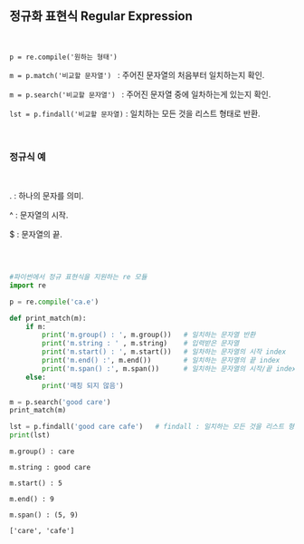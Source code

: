 ## 정규화 표현식 Regular Expression

<br/>

`p = re.compile('원하는 형태')`

`m = p.match('비교할 문자열') `  :  주어진 문자열의 처음부터 일치하는지 확인.

`m = p.search('비교할 문자열') `  :  주어진 문자열 중에 일차하는게 있는지 확인.

`lst = p.findall('비교할 문자열)`    :  일치하는 모든 것을 리스트 형태로 반환.

<br/>

### 정규식 예  

<br/>

 . : 하나의 문자를 의미.
 
 ^ : 문자열의 시작.
 
 $ : 문자열의 끝.
 

<br/>

```python

#파이썬에서 정규 표현식을 지원하는 re 모듈
import re

p = re.compile('ca.e')

def print_match(m): 
    if m:
        print('m.group() : ', m.group())   # 일치하는 문자열 반환
        print('m.string : ' , m.string)    # 입력받은 문자열
        print('m.start() : ', m.start())   # 일차하는 문자열의 시작 index
        print('m.end() :', m.end())        # 일치하는 문자열의 끝 index
        print('m.span() :', m.span())      # 일치하는 문자열의 시작/끝 index
    else:
        print('매칭 되지 않음')

m = p.search('good care')
print_match(m)

lst = p.findall('good care cafe')   # findall : 일치하는 모든 것을 리스트 형태로 반환
print(lst)
```

`m.group() : care`

`m.string : good care`

`m.start() : 5`

`m.end() : 9`

`m.span() : (5, 9)`

`['care', 'cafe']`
